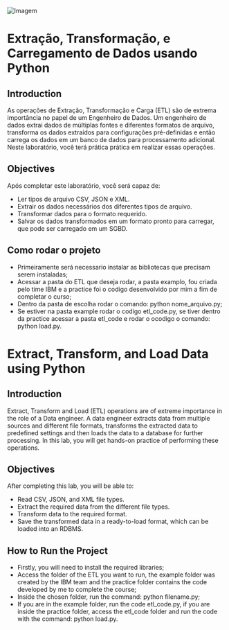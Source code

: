 ![Imagem](https://assets-global.website-files.com/634fa785d369cb60d80b6dd1/6393298e18f50e62a1657530_ETL%20process%20DataChannel.webp)

# Extração, Transformação, e Carregamento de Dados usando Python

## Introduction
As operações de Extração, Transformação e Carga (ETL) são de extrema importância no papel de um Engenheiro de Dados. Um engenheiro de dados extrai dados de múltiplas fontes e diferentes formatos de arquivo, transforma os dados extraídos para configurações pré-definidas e então carrega os dados em um banco de dados para processamento adicional. Neste laboratório, você terá prática prática em realizar essas operações.

## Objectives
Após completar este laboratório, você será capaz de:
- Ler tipos de arquivo CSV, JSON e XML.
- Extrair os dados necessários dos diferentes tipos de arquivo.
- Transformar dados para o formato requerido.
- Salvar os dados transformados em um formato pronto para carregar, que pode ser carregado em um SGBD.

## Como rodar o projeto

- Primeiramente será necessario instalar as bibliotecas que precisam serem instaladas;
- Acessar a pasta do ETL que deseja rodar, a pasta examplo, fou criada pelo time IBM e a practice foi o codigo desenvolvido por mim a fim de completar o curso;
- Dentro da pasta de escolha rodar o comando: python nome_arquivo.py;
- Se estiver na pasta example rodar o codigo etl_code.py, se tiver dentro da practice acessar a pasta etl_code e rodar o ocodigo o comando: python load.py.

# Extract, Transform, and Load Data using Python

## Introduction
Extract, Transform and Load (ETL) operations are of extreme importance in the role of a Data engineer. A data engineer extracts data from multiple sources and different file formats, transforms the extracted data to predefined settings and then loads the data to a database for further processing. In this lab, you will get hands-on practice of performing these operations.

## Objectives
After completing this lab, you will be able to:
- Read CSV, JSON, and XML file types.
- Extract the required data from the different file types.
- Transform data to the required format.
- Save the transformed data in a ready-to-load format, which can be loaded into an RDBMS.

## How to Run the Project

- Firstly, you will need to install the required libraries;
- Access the folder of the ETL you want to run, the example folder was created by the IBM team and the practice folder contains the code developed by me to complete the course;
- Inside the chosen folder, run the command: python filename.py;
- If you are in the example folder, run the code etl_code.py, if you are inside the practice folder, access the etl_code folder and run the code with the command: python load.py.